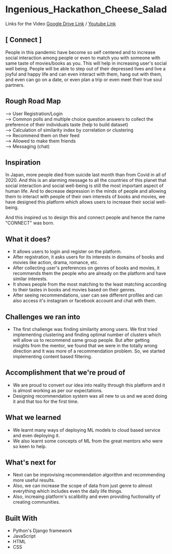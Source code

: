 # Ingenious_Hackathon_Cheese_Salad
Links for the Video
[Google Drive Link](https://drive.google.com/file/d/1jk4ibic00IQqMQvJGUhM-oWRgrvvtvFK/view?usp=sharing) / [Youtube Link](https://www.youtube.com/watch?v=M9tS0c1kmwA)
## [ Connect ]

People in this pandemic have become so self centered and to increase social interaction among people or even to match you with someone with same taste of movies/books as you. This will help in increasing user's social well being. People will be able to step out of their depressed lives and live a joyful and happy life and can even interact with them, hang out with them, and even can go on a date, or even plan a trip or even meet their true soul partners.

## Rough Road Map

--> User Registration/Login <br>--> Common polls and multiple choice question answers to collect the preference of their individuals taste (help to build dataset) <br>--> Calculation of similarity index by correlation or clustering <br>--> Recommend them on their feed <br>--> Allowed to make them friends <br>--> Messaging (chat)

## Inspiration

In Japan, more people died from suicide last month than from Covid in all of 2020. And this is an alarming message to all the countries of this planet that social interaction and social well-being is still the most important aspect of human life. And to decrease depression in the minds of people and allowing them to interact with people of their own interests of books and movies, we have designed this platform which allows users to increase their social well-being.

And this inspired us to design this and connect people and hence the name "CONNECT" was born.

## What it does?

- It allows users to login and register on the platform. 
- After registration, it asks users for its interests in domains of books and movies like action, drama, romance, etc.
- After collecting user's preferences on genres of books and movies, it recommends them the people who are already on the platform and have similar interests.
- It shows people from the most matching to the least matching according to their tastes in books and movies based on their genres.
- After seeing recommendations, user can see different profiles and can also access it's instagram or facebook account and chat with them.

## Challenges we ran into

- The first challenge was finding similarity among users. We first tried implementing clustering and finding optimal number of clusters which will allow us to recommend same group people. But after getting insights from the mentor, we found that we were in the totally wrong direction and it was more of a recommendation problem. So, we started implementing content based filtering.


## Accomplishment that we're proud of

- We are proud to convert our idea into reality through this platform and it is almost working as per our expectations.
- Designing recommendation system was all new to us and we aced doing it and that too for the first time.

## What we learned

- We learnt many ways of deploying ML models to cloud based service and even deploying it.
- We also learnt some concepts of ML from the great mentors who were so keen to help.

## What's next for

- Next can be improvising recommendation algorithm and recommending more useful results.
- Also, we can increase the scope of data from just genre to almost everything which includes even the daily life things.
- Also, increaing platform's scalibility and even providing fuctionality of creating communities.

## Built With
- Python's Django framework
- JavaScript
- HTML
- CSS
